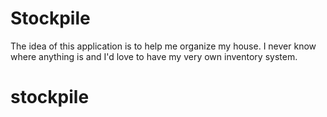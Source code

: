 # Stockpile

The idea of this application is to help me organize my house.  I never know where anything is and I'd love to have my very own inventory system.

# stockpile

